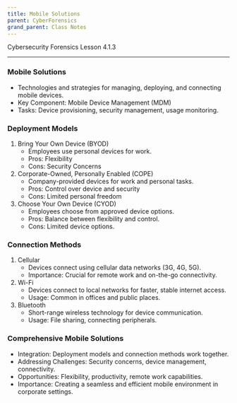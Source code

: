 ```yaml
---
title: Mobile Solutions
parent: CyberForensics 
grand_parent: Class Notes
---
```

Cybersecurity Forensics Lesson 4.1.3
___
### Mobile Solutions
- Technologies and strategies for managing, deploying, and connecting mobile devices.
- Key Component: Mobile Device Management (MDM)
- Tasks: Device provisioning, security management, usage monitoring.

### Deployment Models
1. Bring Your Own Device (BYOD)
	- Employees use personal devices for work.
	- Pros: Flexibility
	- Cons: Security Concerns
2. Corporate-Owned, Personally Enabled (COPE)
	- Company-provided devices for work and personal tasks.
	- Pros: Control over device and security
	- Cons: Limited personal freedom 
3. Choose Your Own Device (CYOD)
	- Employees choose from approved device options.
	- Pros: Balance between flexibility and control.
	- Cons: Limited device options.

### Connection Methods
1. Cellular
	- Devices connect using cellular data networks (3G, 4G, 5G).
	- Importance: Crucial for remote work and on-the-go connectivity.
 2. Wi-Fi
	- Devices connect to local networks for faster, stable internet access.
	- Usage: Common in offices and public places.
3. Bluetooth
	- Short-range wireless technology for device communication.
	- Usage: File sharing, connecting peripherals.

### Comprehensive Mobile Solutions
- Integration: Deployment models and connection methods work together.
- Addressing Challenges: Security concerns, device management, connectivity.
- Opportunities: Flexibility, productivity, remote work capabilities.
- Importance: Creating a seamless and efficient mobile environment in corporate settings.